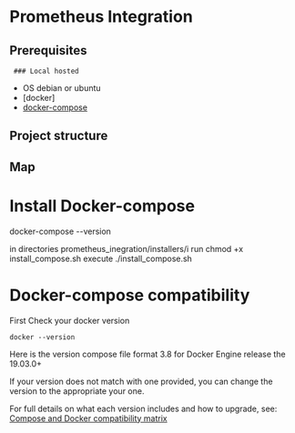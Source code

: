# Prometheus Integration

## Prerequisites
     ### Local hosted
 - OS debian or ubuntu
 - [docker]
 - [docker-compose]()

## Project structure

## Map

# Install Docker-compose
docker-compose --version

in directories prometheus_inegration/installers/i
run chmod +x install_compose.sh
execute ./install_compose.sh


# Docker-compose compatibility

First Check your docker version

```
docker --version
```

Here is the version compose file format 3.8 for Docker Engine release the 19.03.0+

If your version does not match with one provided,
you can change the version to the appropriate your one.

For full details on what each version includes and how to upgrade, see: [Compose and Docker compatibility matrix](https://docs.docker.com/compose/compose-file/)

